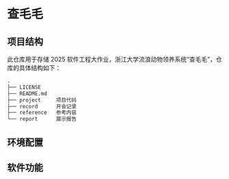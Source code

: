 # 查毛毛
## 项目结构
此仓库用于存储 2025 软件工程大作业，浙江大学流浪动物领养系统“查毛毛”，仓库的具体结构如下：
```txt
.
├── LICENSE   
├── README.md 
├── project     项目代码
├── record      开会记录
├── reference   参考内容
└── report      展示报告
```

## 环境配置

## 软件功能
